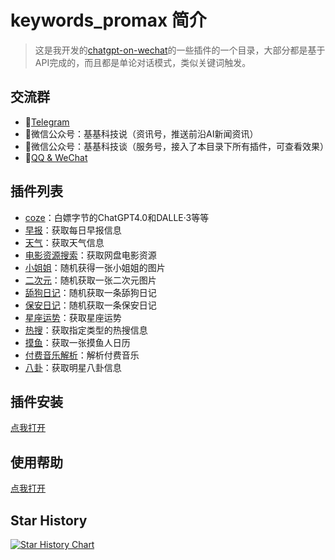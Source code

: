 # keywords_promax 简介
> 这是我开发的[chatgpt-on-wechat](!https://github.com/zhayujie/chatgpt-on-wechat)的一些插件的一个目录，大部分都是基于API完成的，而且都是单论对话模式，类似关键词触发。
## 交流群
- 🫠[Telegram](https://t.me/ggkejishuo_group)
- 📢微信公众号：基基科技说（资讯号，推送前沿AI新闻资讯）
- 🤖微信公众号：基基科技谈（服务号，接入了本目录下所有插件，可查看效果）
- 🐧[QQ & WeChat](https://masterke.feishu.cn/docx/Xuw4dHxPWoeJdgxDblNcpe7unqf?from=from_copylink)


## 插件列表
- [coze]()：白嫖字节的ChatGPT4.0和DALLE·3等等
- [早报]()：获取每日早报信息
- [天气]()：获取天气信息
- [电影资源搜索]()：获取网盘电影资源
- [小姐姐]()：随机获得一张小姐姐的图片
- [二次元]()：随机获取一张二次元图片
- [舔狗日记]()：随机获取一条舔狗日记
- [保安日记]()：随机获取一条保安日记
- [星座运势]()：获取星座运势
- [热搜]()：获取指定类型的热搜信息
- [摸鱼]()：获取一张摸鱼人日历
- [付费音乐解析]()：解析付费音乐
- [八卦]()：获取明星八卦信息

## 插件安装
[点我打开](https://github.com/zhayujie/chatgpt-on-wechat/tree/master/plugins#%E6%8F%92%E4%BB%B6%E5%AE%89%E8%A3%85%E6%96%B9%E6%B3%95)
## 使用帮助
[点我打开](https://masterke.feishu.cn/docx/JlKkdLXhsozPH8xnFu3ce9c3nkg?from=from_copylink)

## Star History

[![Star History Chart](https://api.star-history.com/svg?repos=MasterKeee/keywords_promax&type=Date)](https://star-history.com/#MasterKeee/keywords_promax&Date)
